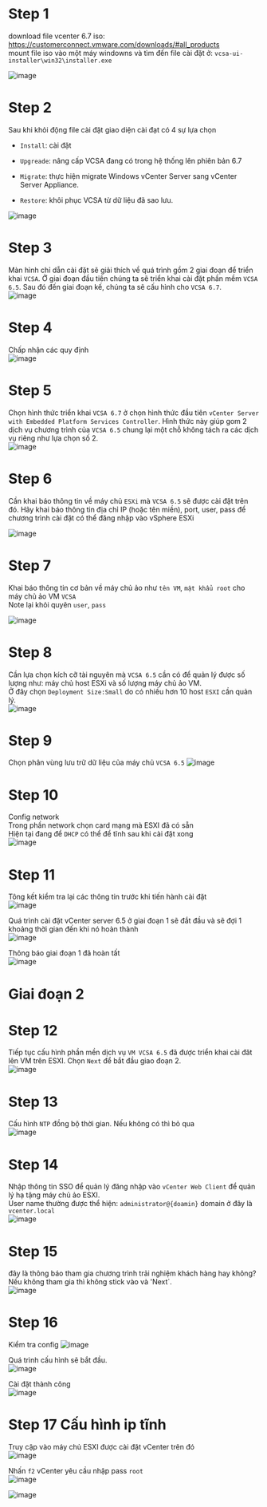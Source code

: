 # Step 1 
download file vcenter 6.7 iso: https://customerconnect.vmware.com/downloads/#all_products  
mount file iso vào một máy windowns và tìm đến file cài đặt ở: `vcsa-ui-installer\win32\installer.exe`  

![image](https://github.com/HuyPham01/docs/assets/96679595/a693ab5f-72ed-4d0f-95cc-023194f82d74)  
# Step 2 
Sau khi khỏi động file cài đặt giao diện cài đạt có 4 sự lựa chọn  
- `Install`: cài đặt

- `Upgreade`: nâng cấp VCSA đang có trong hệ thống lên phiên bản 6.7  

- `Migrate`: thực hiện migrate Windows vCenter Server sang vCenter Server Appliance.  

- `Restore`: khôi phục VCSA từ dữ liệu đã sao lưu.

![image](https://github.com/HuyPham01/docs/assets/96679595/1c8becb4-9563-4dac-92e8-355e62c8ed9c)  
# Step 3
Màn hình chỉ dẫn cài đặt sẽ giải thích về quá trình gồm 2 giai đoạn để triển khai `VCSA`. Ở giai đoạn đầu tiên chúng ta sẽ triển khai cài đặt phần mềm `VCSA 6.5`. Sau đó đến giai đoạn kế, chúng ta sẽ cấu hình cho `VCSA 6.7`.  
![image](https://github.com/HuyPham01/docs/assets/96679595/f85a811b-299d-46f9-8f9f-498a0ad954ac)  

# Step 4
Chấp nhận các quy định  
![image](https://github.com/HuyPham01/docs/assets/96679595/aec62593-8688-44ea-81fd-cef8f0946271)  
# Step 5
Chọn hình thức triển khai `VCSA 6.7` ở chọn hình thức đầu tiên `vCenter Server with Embedded Platform Services Controller`. Hình thức này giúp gom 2 dịch vụ chương trình của `VCSA 6.5` chung lại một chỗ không tách ra các dịch vụ riêng  như lựa chọn số 2.  
![image](https://github.com/HuyPham01/docs/assets/96679595/30daa014-04d5-4f80-b469-0895e67e84ce)  
# Step 6 
Cần khai báo thông tin về máy chủ `ESXi`  mà `VCSA 6.5` sẽ được cài đặt trên đó. Hãy khai báo thông tin địa chỉ IP (hoặc tên miền), port, user, pass để chương trình cài đặt có thể đăng nhập vào vSphere ESXi  

![image](https://github.com/HuyPham01/docs/assets/96679595/055c12d2-b434-4269-ae18-268236aea20d)  

# Step 7

Khai báo thông tin cơ bản về máy chủ ảo như `tên VM`, `mật khẩu root` cho máy chủ ảo VM `VCSA`  
Note lại khỏi quyên `user`, `pass`  

![image](https://github.com/HuyPham01/docs/assets/96679595/31480b9d-8a7a-4fc6-b5dd-db8f699f62df)  

# Step 8
Cần lựa chọn kích cỡ tài nguyên mà `VCSA 6.5`  cần có để quản lý được số lượng như: máy chủ host ESXi và số lượng máy chủ ảo VM.   
Ở đây chọn `Deployment Size:Small` do có nhiều hơn 10 host `ESXI` cần quản lý.  
![image](https://github.com/HuyPham01/docs/assets/96679595/2382590f-0d69-4bf6-9f2c-cd7d1a282a3b)  

# Step 9
Chọn phân vùng lưu trữ dữ liệu của máy chủ `VCSA 6.5`
![image](https://github.com/HuyPham01/docs/assets/96679595/95ac22f6-7ff3-4e74-a1b0-7f5f69fd273b)  

# Step 10 
Config network   
Trong phần network chọn card mạng mà ESXI đã có sẵn  
Hiện tại đang để `DHCP` có thể để tĩnh sau khi cài đặt xong  
![image](https://github.com/HuyPham01/docs/assets/96679595/caf3befb-581e-4bdd-8fe0-e3f3394da6c4)  

# Step 11
Tông kết kiểm tra lại các thông tin trước khi tiến hành cài đặt  
![image](https://github.com/HuyPham01/docs/assets/96679595/c0451cc2-052d-4936-a97f-97056474a316)  

Quá trình cài đặt vCenter server 6.5 ở giai đoạn 1 sẽ đắt đầu và sẽ đợi 1 khoảng thời gian đến khi nó hoàn thành  
![image](https://github.com/HuyPham01/docs/assets/96679595/760521d6-45bc-40b0-89ec-ab140c4fbade)  

Thông báo giai đoạn 1 đã hoàn tất  
![image](https://github.com/HuyPham01/docs/assets/96679595/347e4b4b-221b-4fe2-99f6-617255e843a7)  

# Giai đoạn 2

# Step 12
Tiếp tục cấu hình phần mền dịch vụ `VM VCSA 6.5` đã được triển khai cài đăt lên VM trên ESXI. Chọn `Next` để bắt đầu giao đoạn 2.    
![image](https://github.com/HuyPham01/docs/assets/96679595/e2398790-9b9e-44e1-bfb1-51fc9838a3b6)  

# Step 13
Cấu hình `NTP` đồng bộ thời gian. Nếu không có thì bỏ qua  
![image](https://github.com/HuyPham01/docs/assets/96679595/24c1ea3c-8c3e-4a87-aa89-b31c2c8518d4)  

# Step 14
Nhập thông tin SSO để quản lý đăng nhập vào `vCenter Web Client` để quản lý hạ tậng máy chủ ảo ESXI.  
User name thường được thể hiện: `administrator@{doamin}` domain ở đây là `vcenter.local`  
![image](https://github.com/HuyPham01/docs/assets/96679595/3170ad91-4380-4f01-a565-f145c98b4932)  

# Step 15
đây là thông báo tham gia chương trình trải nghiệm khách hàng hay không? Nếu không tham gia thì không stick vào và 'Next`.  
![image](https://github.com/HuyPham01/docs/assets/96679595/08a4f22d-62b4-4aae-bbf1-cc2189f9d4aa)  

# Step 16
Kiểm tra config 
![image](https://github.com/HuyPham01/docs/assets/96679595/662faa75-83b3-44b2-b966-6e3324110119)  

Quá trình cấu hình sẽ bắt đầu.  
![image](https://github.com/HuyPham01/docs/assets/96679595/08f2733a-5d59-4ab0-95dc-f8123fdfe4ab)  

Cài đặt thành công  
![image](https://github.com/HuyPham01/docs/assets/96679595/7d107838-818f-4c15-ba92-bc08d709c2bd)  

# Step 17 Cấu hình ip tĩnh
Truy cập vào máy chủ ESXI được cài đặt vCenter trên đó  
![image](https://github.com/HuyPham01/docs/assets/96679595/b77ae214-ae7f-4d6e-8c51-e9c67fdefc3d)  

Nhấn `f2` vCenter yêu cầu nhập pass `root`  
![image](https://github.com/HuyPham01/docs/assets/96679595/efc60f5f-2a59-4354-9ef8-8608f7c39450)  

![image](https://github.com/HuyPham01/docs/assets/96679595/bf08167e-1242-4aef-8e7d-3780e6e2fcde)  




